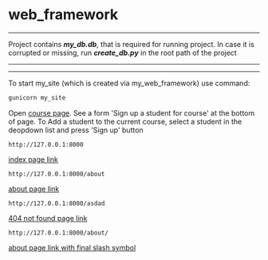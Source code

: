 # web_framework

***
Project contains ___my_db.db___, that is required for running project. In case it is corrupted or missing, run ___create_db.py___ in the root path of the project
***

***
To start my_site (which is created via my_web_framework) use command:
```bash
gunicorn my_site
```
Open
[course page](http://127.0.0.1:8000/course?name=Python).
See a form 'Sign up a student for course' at the bottom of page.
To Add a student to the current course, select a student in the deopdown list and press 'Sign up' button
```
http://127.0.0.1:8000
```
[index page link](http://127.0.0.1:8000)
```
http://127.0.0.1:8000/about
```
[about page link](http://127.0.0.1:8000/about)
```
http://127.0.0.1:8000/asdad
```
[404 not found page link](http://127.0.0.1:8000/asdad)
```
http://127.0.0.1:8000/about/
```
[about page link with final slash symbol](http://127.0.0.1:8000/about/)